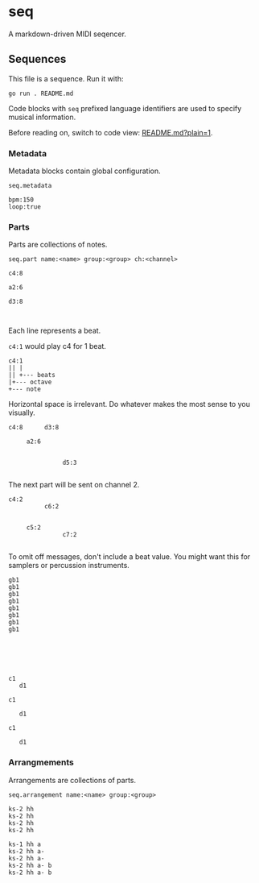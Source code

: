 # seq

A markdown-driven MIDI seqencer.

## Sequences

This file is a sequence. Run it with:

```
go run . README.md
```

Code blocks with `seq` prefixed language identifiers are used to specify musical
information.

Before reading on, switch to code view: [README.md?plain=1](README.md?plain=1).

### Metadata

Metadata blocks contain global configuration.

`seq.metadata`

```seq.metadata
bpm:150
loop:true
```

### Parts

Parts are collections of notes.

`seq.part name:<name> group:<group> ch:<channel>`

```seq.part name:a ch:1
c4:8

a2:6

d3:8



```

Each line represents a beat.

`c4:1` would play c4 for 1 beat.

```
c4:1
|| |
|| +--- beats
|+--- octave
+--- note
```

Horizontal space is irrelevant. Do whatever makes the most sense to you
visually.

```seq.part name:a- ch:1
c4:8      d3:8

     a2:6


               d5:3


```

The next part will be sent on channel 2.

```seq.part name:b ch:2
c4:2
          c6:2


     c5:2
               c7:2


```

To omit off messages, don't include a beat value. You might want this for
samplers or percussion instruments.

```seq.part name:hh group:drums ch:16
gb1
gb1
gb1
gb1
gb1
gb1
gb1
gb1
```

```seq.part name:ks-1 group:drums ch:16





c1
   d1

```

```seq.part name:ks-2 group:drums ch:16
c1

   d1

c1

   d1

```

### Arrangmements

Arrangements are collections of parts.

`seq.arrangement name:<name> group:<group>`

```seq.arrangement name:kshh group:drums
ks-2 hh
ks-2 hh
ks-2 hh
ks-2 hh
```

```seq.arrangement name:all group:last
ks-1 hh a
ks-2 hh a-
ks-2 hh a-
ks-2 hh a- b
ks-2 hh a- b
```
